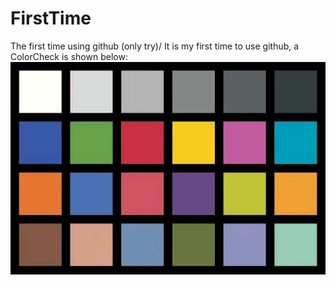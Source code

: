 # FirstTime
The first time using github (only try)/
It is my first time to use github, a ColorCheck is shown below:
![Image text](https://github.com/deepxzy/FirstTime/blob/master/img/Color%20Checker.png)
